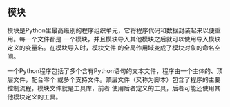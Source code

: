 ## 模块

模块是Python里最高级别的程序组织单元，它将程序代码和数据封装起来以便重用。每一个文件都是
一个模块，并且模块导入其他模块之后就可以使用导入模块定义的变量名。在模块导入时，模块文件
的全局作用域变成了模块对象的命名空间。

一个Python程序包括了多个含有Python语句的文本文件，程序由一个主体的、顶层文件，配合零个
或多个支持文件。顶层文件（又称为脚本）包含了程序的主要控制流程，模块文件就是工具库，前者
使用后者定义的工具，后者可能还使用其他模块定义的工具。
